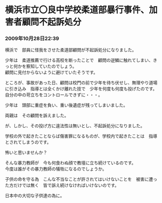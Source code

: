 # 横浜市立〇良中学校柔道部暴行事件、加害者顧問不起訴処分
### 2009年10月28日22:39

横浜で　部員に怪我をさせた柔道部顧問が不起訴処分になりました。


少年は　柔道推薦で行ける高校を断ったことで　顧問の逆鱗に触れてしまい、きっと何かを察知していたのでしょう。  
顧問に見付からないように避けていたそうです。


ところが、事故があった日、顧問は校門の前で少年を待ち伏せし、無理やり道場に引き込み　指導とは全くかけ離れた技で　少年を何度も何度も投げたのです。  
自分の中の苛立ちをコントロールできずに・・・。


少年は　頭部に重症を負い、重い後遺症が残ってしまいました。

 

両親は　その顧問を訴えました。

が、しかし、その投げ方に違法性は無いとし、不起訴処分になりました。

 

学校の外で起きたことならば傷害罪になるものが、学校内で起きたことは　指導とされてしまうのです。

怖いと思いませんか？

そんな暴力教師が　今も何食わぬ顔で教壇に立ち続けているのです。  
今度は誰がその暴力教師の犠牲になるのでしょうか。

子供の命を守る為　こんな不当なことが許されてはいけないことを　被害に遭った方だけでは無く　皆で訴え続けなければいけないのです。

日本中の大切な子供達の為に。 